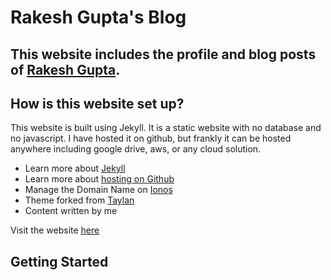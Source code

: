 # Rakesh Gupta's Blog

## This website includes the profile and blog posts of [Rakesh Gupta](https://www.guptarakesh.com).

## How is this website set up?
This website is built using Jekyll. It is a static website with no database and no javascript. I have hosted it on github, but frankly it can be hosted anywhere including google drive, aws, or any cloud solution.
* Learn more about [Jekyll](https://jekyllrb.com/docs/)
* Learn more about [hosting on Github](https://pages.github.com/)
* Manage the Domain Name on [Ionos](https://www.ionos.com)
* Theme forked from [Taylan](https://github.com/TaylanTatli/Moon)
* Content written by me

Visit the website [here](https://www.guptarakesh.com)

## Getting Started

